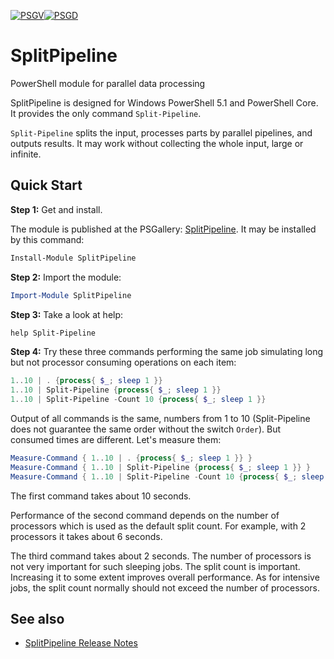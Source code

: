 [![PSGV](https://img.shields.io/powershellgallery/v/SplitPipeline)![PSGD](https://img.shields.io/powershellgallery/dt/SplitPipeline)](https://www.powershellgallery.com/packages/SplitPipeline)

# SplitPipeline

PowerShell module for parallel data processing

SplitPipeline is designed for Windows PowerShell 5.1 and PowerShell Core.
It provides the only command `Split-Pipeline`.

`Split-Pipeline` splits the input, processes parts by parallel pipelines, and
outputs results. It may work without collecting the whole input, large or
infinite.

## Quick Start

**Step 1:** Get and install.

The module is published at the PSGallery: [SplitPipeline](https://www.powershellgallery.com/packages/SplitPipeline).
It may be installed by this command:

```powershell
Install-Module SplitPipeline
```

**Step 2:** Import the module:

```powershell
Import-Module SplitPipeline
```

**Step 3:** Take a look at help:

```powershell
help Split-Pipeline
```

**Step 4:** Try these three commands performing the same job simulating long
but not processor consuming operations on each item:

```powershell
1..10 | . {process{ $_; sleep 1 }}
1..10 | Split-Pipeline {process{ $_; sleep 1 }}
1..10 | Split-Pipeline -Count 10 {process{ $_; sleep 1 }}
```

Output of all commands is the same, numbers from 1 to 10 (Split-Pipeline does
not guarantee the same order without the switch `Order`). But consumed times
are different. Let's measure them:

```powershell
Measure-Command { 1..10 | . {process{ $_; sleep 1 }} }
Measure-Command { 1..10 | Split-Pipeline {process{ $_; sleep 1 }} }
Measure-Command { 1..10 | Split-Pipeline -Count 10 {process{ $_; sleep 1 }} }
```

The first command takes about 10 seconds.

Performance of the second command depends on the number of processors which is
used as the default split count. For example, with 2 processors it takes about
6 seconds.

The third command takes about 2 seconds. The number of processors is not very
important for such sleeping jobs. The split count is important. Increasing it
to some extent improves overall performance. As for intensive jobs, the split
count normally should not exceed the number of processors.

## See also

- [SplitPipeline Release Notes](https://github.com/nightroman/SplitPipeline/blob/main/Release-Notes.md)
